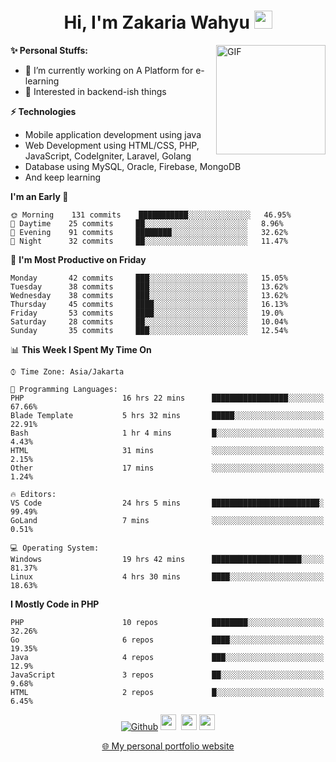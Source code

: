 <h1 align="center">Hi, I'm Zakaria Wahyu <img src="https://github.com/TheDudeThatCode/TheDudeThatCode/blob/master/Assets/Hi.gif" width="29px"></h1>

<img align="right" alt="GIF" height="175px" src="https://www.nayakapratama.co.id/wp-content/uploads/2019/07/Website-Maintenance.gif" />

**✨ Personal Stuffs:**
- 🔭 I’m currently working on A Platform for e-learning 
- 🌱 Interested in backend-ish things

**⚡ Technologies**
- Mobile application development using java
- Web Development using HTML/CSS, PHP, JavaScript, CodeIgniter, Laravel, Golang
- Database using MySQL, Oracle, Firebase, MongoDB
- And keep learning

<!--START_SECTION:waka-->
**I'm an Early 🐤** 

```text
🌞 Morning    131 commits    ███████████░░░░░░░░░░░░░░   46.95% 
🌆 Daytime    25 commits     ██░░░░░░░░░░░░░░░░░░░░░░░   8.96% 
🌃 Evening    91 commits     ████████░░░░░░░░░░░░░░░░░   32.62% 
🌙 Night      32 commits     ██░░░░░░░░░░░░░░░░░░░░░░░   11.47%

```
📅 **I'm Most Productive on Friday** 

```text
Monday       42 commits     ███░░░░░░░░░░░░░░░░░░░░░░   15.05% 
Tuesday      38 commits     ███░░░░░░░░░░░░░░░░░░░░░░   13.62% 
Wednesday    38 commits     ███░░░░░░░░░░░░░░░░░░░░░░   13.62% 
Thursday     45 commits     ████░░░░░░░░░░░░░░░░░░░░░   16.13% 
Friday       53 commits     ████░░░░░░░░░░░░░░░░░░░░░   19.0% 
Saturday     28 commits     ██░░░░░░░░░░░░░░░░░░░░░░░   10.04% 
Sunday       35 commits     ███░░░░░░░░░░░░░░░░░░░░░░   12.54%

```


📊 **This Week I Spent My Time On** 

```text
⌚︎ Time Zone: Asia/Jakarta

💬 Programming Languages: 
PHP                      16 hrs 22 mins      █████████████████░░░░░░░░   67.66% 
Blade Template           5 hrs 32 mins       █████░░░░░░░░░░░░░░░░░░░░   22.91% 
Bash                     1 hr 4 mins         █░░░░░░░░░░░░░░░░░░░░░░░░   4.43% 
HTML                     31 mins             ░░░░░░░░░░░░░░░░░░░░░░░░░   2.15% 
Other                    17 mins             ░░░░░░░░░░░░░░░░░░░░░░░░░   1.24%

🔥 Editors: 
VS Code                  24 hrs 5 mins       ████████████████████████░   99.49% 
GoLand                   7 mins              ░░░░░░░░░░░░░░░░░░░░░░░░░   0.51%

💻 Operating System: 
Windows                  19 hrs 42 mins      ████████████████████░░░░░   81.37% 
Linux                    4 hrs 30 mins       ████░░░░░░░░░░░░░░░░░░░░░   18.63%

```

**I Mostly Code in PHP** 

```text
PHP                      10 repos            ████████░░░░░░░░░░░░░░░░░   32.26% 
Go                       6 repos             ████░░░░░░░░░░░░░░░░░░░░░   19.35% 
Java                     4 repos             ███░░░░░░░░░░░░░░░░░░░░░░   12.9% 
JavaScript               3 repos             ██░░░░░░░░░░░░░░░░░░░░░░░   9.68% 
HTML                     2 repos             █░░░░░░░░░░░░░░░░░░░░░░░░   6.45%

```



<!--END_SECTION:waka-->

<p align="center">
<a href="https://github.com/zakariawahyu" target="_blank"><img alt="Github" src="https://img.shields.io/badge/GitHub-%2312100E.svg?&style=for-the-badge&logo=Github&logoColor=white" /></a>
<a href="https://www.twitter.com/_zakariawahyu"><img src="https://img.shields.io/badge/twitter-%231DA1F2.svg?&style=for-the-badge&logo=twitter&logoColor=white" height=25></a> 
<a href="https://www.linkedin.com/in/zakariawahyu"><img src="https://img.shields.io/badge/linkedin-%230077B5.svg?&style=for-the-badge&logo=linkedin&logoColor=white" height=25></a> 
<a href="https://www.instagram.com/_zakariawahyu"><img src="https://img.shields.io/badge/instagram-%23E4405F.svg?&style=for-the-badge&logo=instagram&logoColor=white" height=25></a></p>
<p align="center"><a href="https://www.zakariawahyu.com">🌐 My personal portfolio website</a></p>
